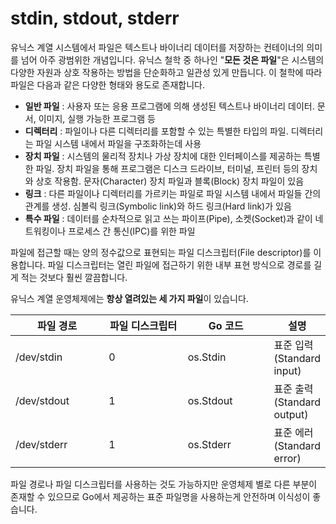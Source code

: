 # stdin, stdout, stderr

유닉스 계열 시스템에서 파일은 텍스트나 바이너리 데이터를 저장하는 컨테이너의 의미를 넘어 아주 광범위한 개념입니다. 유닉스 철학 중 하나인 "**모든 것은 파일**"은 시스템의 다양한 자원과 상호 작용하는 방법을 단순화하고 일관성 있게 만듭니다. 이 철학에 따라 파일은 다음과 같은 다양한 형태와 용도로 존재합니다.

* **일반 파일** : 사용자 또는 응용 프로그램에 의해 생성된 텍스트나 바이너리 데이터. 문서, 이미지, 실행 가능한 프로그램 등
* **디렉터리** : 파일이나 다른 디렉터리를 포함할 수 있는 특별한 타입의 파일. 디렉터리는 파일 시스템 내에서 파일을 구조화하는데 사용
* **장치 파일** : 시스템의 물리적 장치나 가상 장치에 대한 인터페이스를 제공하는 특별한 파일. 장치 파일을 통해 프로그램은 디스크 드라이브, 터미널, 프린터 등의 장치와 상호 작용함. 문자(Character) 장치 파일과 블록(Block) 장치 파일이 있음
* **링크** : 다른 파일이나 디렉터리를 가르키는 파일로 파일 시스템 내에서 파일들 간의 관계를 생성. 심볼릭 링크(Symbolic link)와 하드 링크(Hard link)가 있음
* **특수 파일** : 데이터를 순차적으로 읽고 쓰는 파이프(Pipe), 소켓(Socket)과 같이 네트워킹이나 프로세스 간 통신(IPC)를 위한 파일

파일에 접근할 때는 양의 정수값으로 표현되는 파일 디스크립터(File descriptor)를 이용합니다. 파일 디스크립터는 열린 파일에 접근하기 위한 내부 표현 방식으로 경로를 길게 적는 것보다 훨씬 깔끔합니다.

유닉스 계열 운영체제에는 **항상 열려있는 세 가지 파일**이 있습니다.

<table><thead><tr><th width="147">파일 경로</th><th width="138">파일 디스크립터</th><th width="136">Go 코드</th><th>설명</th></tr></thead><tbody><tr><td>/dev/stdin</td><td>0</td><td>os.Stdin</td><td>표준 입력 (Standard input)</td></tr><tr><td>/dev/stdout</td><td>1</td><td>os.Stdout</td><td>표준 출력 (Standard output)</td></tr><tr><td>/dev/stderr</td><td>1</td><td>os.Stderr</td><td>표준 에러 (Standard error)</td></tr></tbody></table>

파일 경로나 파일 디스크립터를 사용하는 것도 가능하지만 운영체제 별로 다른 부분이 존재할 수 있으므로 Go에서 제공하는 표준 파일명을 사용하는게 안전하며 이식성이 좋습니다.

